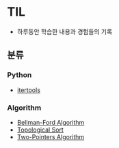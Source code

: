 # TIL

- 하루동안 학습한 내용과 경험들의 기록

## 분류
### Python
- [itertools](Python/itertools.md)
### Algorithm
- [Bellman-Ford Algorithm](Algorithm/Bellman-Ford%20Algorithm.md)
- [Topological Sort](Algorithm/Topological%20Sort.md)
- [Two-Pointers Algorithm](Algorithm/Two-Pointers%20Algorithm.md)